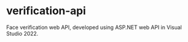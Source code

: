 # verification-api
Face verification web API, developed using ASP.NET web API in Visual Studio 2022.
